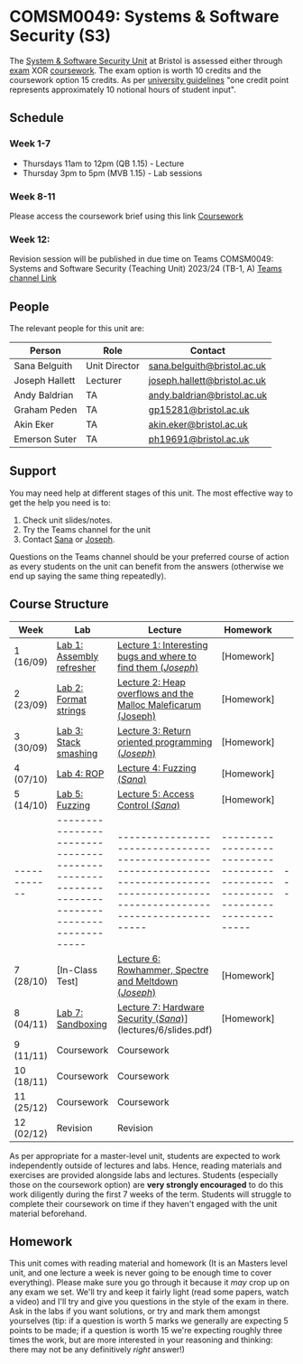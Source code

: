 # COMSM0049: Systems & Software Security (S3)

The [System & Software Security Unit](https://www.bris.ac.uk/unit-programme-catalogue/UnitDetails.jsa?ayrCode=21%2F22&unitCode=COMSM0049) at Bristol is assessed either through [exam](https://www.bris.ac.uk/unit-programme-catalogue/UnitDetails.jsa?ayrCode=21%2F22&unitCode=COMSM0050) XOR [coursework](https://www.bris.ac.uk/unit-programme-catalogue/UnitDetails.jsa?ayrCode=21%2F22&unitCode=COMSM0051).
The exam option is worth 10 credits and the coursework option 15 credits.
As per [university guidelines](http://www.bristol.ac.uk/academic-quality/assessment/regulations-and-code-of-practice-for-taught-programmes/programme-design/) "one credit point represents approximately 10 notional hours of student input".

## Schedule

### Week 1-7
- Thursdays 11am to 12pm (QB 1.15) - Lecture
- Thursday 3pm to 5pm (MVB 1.15) - Lab sessions

### Week 8-11
Please access the coursework brief using this link [Coursework](https://github.com/cs-uob/COMSM0049/blob/master/docs/Systems%20and%20Software%20Security%20Coursework%2023-24.docx)


### Week 12: 

Revision session will be published in due time on Teams COMSM0049: Systems and Software Security (Teaching Unit) 2023/24 (TB-1, A) 
 [Teams channel Link](https://teams.microsoft.com/l/channel/19%3a5IMsIc5ntnsf4jmmq6g7KNwN2epdvrb_vs91FR7jafo1%40thread.tacv2/General?groupId=e990e356-9e3d-4764-9172-5df2ee2329db&tenantId=b2e47f30-cd7d-4a4e-a5da-b18cf1a4151b)



## People

The relevant people for this unit are:

| Person         | Role          | Contact                                                             |
|----------------|---------------|---------------------------------------------------------------------|
| Sana Belguith  | Unit Director | [sana.belguith@bristol.ac.uk](mailto:sana.belguith@bristol.ac.uk)   |
| Joseph Hallett | Lecturer      | [joseph.hallett@bristol.ac.uk](mailto:joseph.hallett@bristol.ac.uk) |
| Andy Baldrian  | TA            | [andy.baldrian@bristol.ac.uk](mailto:andy.baldrian@bristol.ac.uk)   |
| Graham Peden   | TA            | [gp15281@bristol.ac.uk](mailto:gp15281@bristol.ac.uk)               |
| Akin Eker      | TA            | [akin.eker@bristol.ac.uk](mailto:akin.eker@bristol.ac.uk)           |
| Emerson Suter  | TA            | [ph19691@bristol.ac.uk](mailto:ph19691@bristol.ac.uk)               |

## Support

You may need help at different stages of this unit.
The most effective way to get the help you need is to:

1. Check unit slides/notes.
2. Try the Teams channel for the unit
3. Contact [Sana](mailto:sana.belguith@bristol.ac.uk) or [Joseph](mailto:joseph.hallett@bristol.ac.uk).

Questions on the Teams channel should be your preferred course of action as every students on the unit can benefit from the answers (otherwise we end up saying the same thing repeatedly).

## Course Structure

| Week       | Lab                                                                                         | Lecture                                                                                                                             | Homework                                                                    |   |
|------------|---------------------------------------------------------------------------------------------|-------------------------------------------------------------------------------------------------------------------------------------|-----------------------------------------------------------------------------|---|
| 1  (16/09) | [Lab 1: Assembly refresher](https://github.com/cs-uob/COMSM0049/blob/master/docs/labs/1.md) | [Lecture 1: Interesting bugs and where to find them (*Joseph*)](lectures/1/slides.pdf)                                              | [Homework]                                                      |   |
| 2  (23/09) | [Lab 2: Format strings](https://github.com/cs-uob/COMSM0049/blob/master/docs/labs/2.md)       | [Lecture 2: Heap overflows and the Malloc Maleficarum (Joseph)](lectures/2/slides.pdf) |[Homework]                                                 |               |   |
 | 3  (30/09) | [Lab 3: Stack smashing](https://github.com/cs-uob/COMSM0049/blob/master/docs/labs/3.md)      | [Lecture 3: Return oriented programming (*Joseph*)](lectures/3/slides.pdf)         | [Homework]    |   |
| 4  (07/10) | [Lab 4: ROP](https://github.com/cs-uob/COMSM0049/blob/master/docs/labs/4.md)          | [Lecture 4: Fuzzing (*Sana*)](https://github.com/cs-uob/COMSM0049/blob/master/docs/lectures/4/Intro-fuzzzing.pdf)                                       | [Homework]|   |
| 5  (14/10) | [Lab 5: Fuzzing](https://github.com/cs-uob/COMSM0049/blob/master/docs/labs/5.md)           | [Lecture 5: Access Control (*Sana*)](https://github.com/cs-uob/COMSM0049/blob/master/docs/lectures/5/Access%20Control%2023-24.pdf)         | [Homework]                                                              |  |
|------------|---------------------------------------------------------------------------------------------|-------------------------------------------------------------------------------------------------------------------------------------|-----------------------------------------------------------------------------|---|
| 7  (28/10) | [In-Class Test]       |  [Lecture 6: Rowhammer, Spectre and Meltdown (*Joseph*)](lectures/6/slides.pdf)      | [Homework]                                      |   |
| 8  (04/11) | [Lab 7: Sandboxing](https://github.com/cs-uob/COMSM0049/blob/master/docs/labs/6.md) | [Lecture 7: Hardware Security (*Sana*)](https://github.com/cs-uob/COMSM0049/blob/master/docs/lectures/7/Hardware%20Security%201.pdf)](lectures/6/slides.pdf)                                                                                               |   [Homework]                       |  |
| 9  (11/11) | Coursework                                                                                  | Coursework                                                                                                                          |                                                                             |   |
| 10  (18/11) | Coursework                                                                                  | Coursework                                                                                                                          |                                                                             |   |
| 11 (25/12) | Coursework                                                                                  | Coursework                                                                                                                          |                                                                             |   |
| 12 (02/12) | Revision                                                                                    | Revision      |       |   |

As per appropriate for a master-level unit, students are expected to work independently outside of lectures and labs.
Hence, reading materials and exercises are provided alongside labs and lectures.
Students (especially those on the coursework option) are **very strongly encouraged** to do this work diligently during the first 7 weeks of the term.
Students will struggle to complete their coursework on time if they haven't engaged with the unit material beforehand.

## Homework

This unit comes with reading material and homework (It is an Masters level unit, and one lecture a week is never going to be enough time to cover everything). Please make sure you go through it because it *may* crop up on any exam we set.  We'll try and keep it fairly light (read some papers, watch a video) and I'll try and give you questions in the style of the exam in there.  Ask in the labs if you want solutions, or try and mark them amongst yourselves (tip: if a question is worth 5 marks we generally are expecting 5 points to be made; if a question is worth 15 we're expecting roughly three times the work, but are more interested in your reasoning and thinking: there may not be any definitively *right* answer!)

